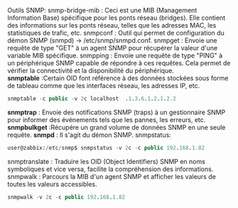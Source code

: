 Outils SNMP:
snmp-bridge-mib : Ceci est une MIB (Management Information Base) spécifique pour les ponts réseau (bridges). Elle contient des informations sur les ponts réseau, telles que les adresses MAC, les statistiques de trafic, etc.
snmpconf : Outil qui permet de configuration du démon SNMP (snmpd) -> /etc/snmp/snmpd.conf.
snmpget : Envoie une requête de type "GET" à un agent SNMP pour récupérer la valeur d'une variable MIB spécifique.
snmpping : Envoie une requête de type "PING" à un périphérique SNMP capable de répondre à ces requêtes. Cela permet de vérifier la connectivité et la disponibilité du périphérique.  
 **snmptable** :Certain OID font référence à des données stockées sous forme de tableau comme que les interfaces réseau, les adresses IP, etc.
``` sql  
snmptable -c public -v 2c localhost  .1.3.6.1.2.1.2.2
``` 
**snmptrap** : Envoie des notifications SNMP (traps) à un gestionnaire SNMP pour informer des événements tels que les pannes, les erreurs, etc.
**snmpbulkget** :Récupére un grand volume de données SNMP en une seule requête.
**snmpd** : Il s'agit du démon SNMP.
snmpstatus:
``` sql  
user@zabbix:/etc/snmp$ snmpstatus -v 2c -c public 192.168.1.82 
```
snmptranslate : Traduire les OID (Object Identifiers) SNMP en noms symboliques et vice versa, facilite la compréhension des informations.
snmpwalk : Parcours la MIB d'un agent SNMP et afficher les valeurs de toutes les valeurs accessibles.
``` sql
snmpwalk -v 2c -c public 192.168.1.82
```
